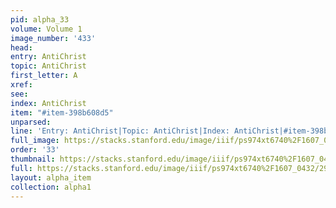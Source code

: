 ```yaml
---
pid: alpha_33
volume: Volume 1
image_number: '433'
head: 
entry: AntiChrist
topic: AntiChrist
first_letter: A
xref: 
see: 
index: AntiChrist
item: "#item-398b608d5"
unparsed: 
line: 'Entry: AntiChrist|Topic: AntiChrist|Index: AntiChrist|#item-398b608d5'
full_image: https://stacks.stanford.edu/image/iiif/ps974xt6740%2F1607_0432/full/full/0/default.jpg
order: '33'
thumbnail: https://stacks.stanford.edu/image/iiif/ps974xt6740%2F1607_0432/full/100,/0/default.jpg
full: https://stacks.stanford.edu/image/iiif/ps974xt6740%2F1607_0432/298,2732,3150,722/full/0/default.jpg
layout: alpha_item
collection: alpha1
---
```

